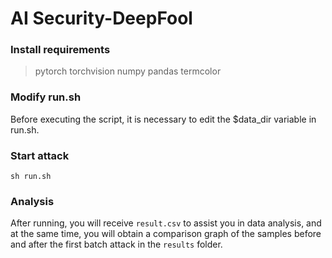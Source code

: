 # AI Security-DeepFool 

### Install requirements
> pytorch torchvision numpy pandas termcolor

### Modify run.sh
Before executing the script, it is necessary to edit the $data_dir variable in run.sh.

### Start attack
`sh run.sh`

### Analysis 
After running, you will receive `result.csv` to assist you in data analysis, and at the same time, you will obtain a comparison graph of the samples before and after the first batch attack in the `results` folder.